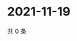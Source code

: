 # 2021-11-19

共 0 条

<!-- BEGIN WEIBO -->
<!-- 最后更新时间 Fri Nov 19 2021 07:11:56 GMT+0800 (China Standard Time) -->

<!-- END WEIBO -->
